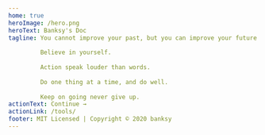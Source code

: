 ```yaml
---
home: true
heroImage: /hero.png
heroText: Banksy's Doc
tagline: You cannot improve your past, but you can improve your future. Once time is wasted, life is wasted.
         
         Believe in yourself.
         
         Action speak louder than words.
         
         Do one thing at a time, and do well.
         
         Keep on going never give up.
actionText: Continue →
actionLink: /tools/
footer: MIT Licensed | Copyright © 2020 banksy
---
```

